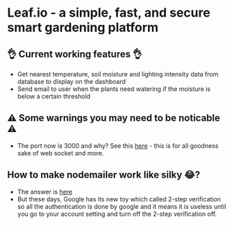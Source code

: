 # Leaf.io -  a simple, fast, and secure smart gardening platform

## 👌 Current working features 👌
- Get nearest temperature, soil moisture and lighting intensity data from database to display on the dashboard
- Send email to user when the plants need watering if the moisture is below a certain threshold


## ⚠ Some warnings you may need to be noticable ⚠
- The port now is 3000 and why? See this [here](https://stackoverflow.com/questions/47053553/cannot-get-socket-io-working-with-express-and-ejs) - this is for all goodness sake of web socket and more.

## How to make nodemailer work like silky 😂?
- The answer is [here](https://stackoverflow.com/questions/53479087/how-to-send-email-using-nodemailer-in-node-js)
- But these days, Google has its new toy which called 2-step verification so all the authentication is done by google and it means it is useless until you go to your account setting and turn off the 2-step verification off.